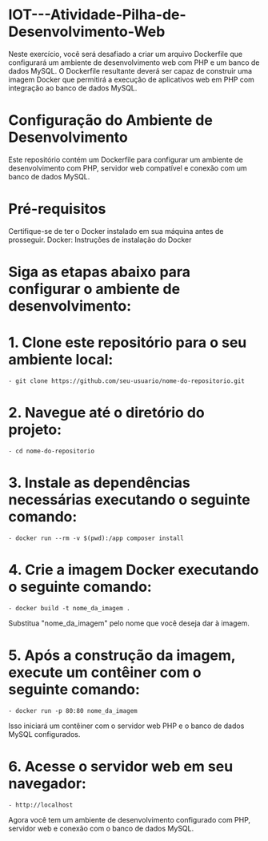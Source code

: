 # IOT---Atividade-Pilha-de-Desenvolvimento-Web
Neste exercício, você será desafiado a criar um arquivo Dockerfile que
configurará um ambiente de desenvolvimento web com PHP e um banco de
dados MySQL. O Dockerfile resultante deverá ser capaz de construir uma
imagem Docker que permitirá a execução de aplicativos web em PHP com
integração ao banco de dados MySQL.

# Configuração do Ambiente de Desenvolvimento
Este repositório contém um Dockerfile para configurar um ambiente de desenvolvimento com PHP, servidor web compatível e conexão com um banco de dados MySQL.

# Pré-requisitos
Certifique-se de ter o Docker instalado em sua máquina antes de prosseguir.
Docker: Instruções de instalação do Docker

# Siga as etapas abaixo para configurar o ambiente de desenvolvimento:
# 1. Clone este repositório para o seu ambiente local: 
    - git clone https://github.com/seu-usuario/nome-do-repositorio.git

# 2. Navegue até o diretório do projeto:
    - cd nome-do-repositorio
    
# 3. Instale as dependências necessárias executando o seguinte comando:
    - docker run --rm -v $(pwd):/app composer install
    
# 4. Crie a imagem Docker executando o seguinte comando:
    - docker build -t nome_da_imagem .
Substitua "nome_da_imagem" pelo nome que você deseja dar à imagem.

# 5. Após a construção da imagem, execute um contêiner com o seguinte comando:
    - docker run -p 80:80 nome_da_imagem
Isso iniciará um contêiner com o servidor web PHP e o banco de dados MySQL configurados.

# 6. Acesse o servidor web em seu navegador:
    - http://localhost
Agora você tem um ambiente de desenvolvimento configurado com PHP, servidor web e conexão com o banco de dados MySQL.
